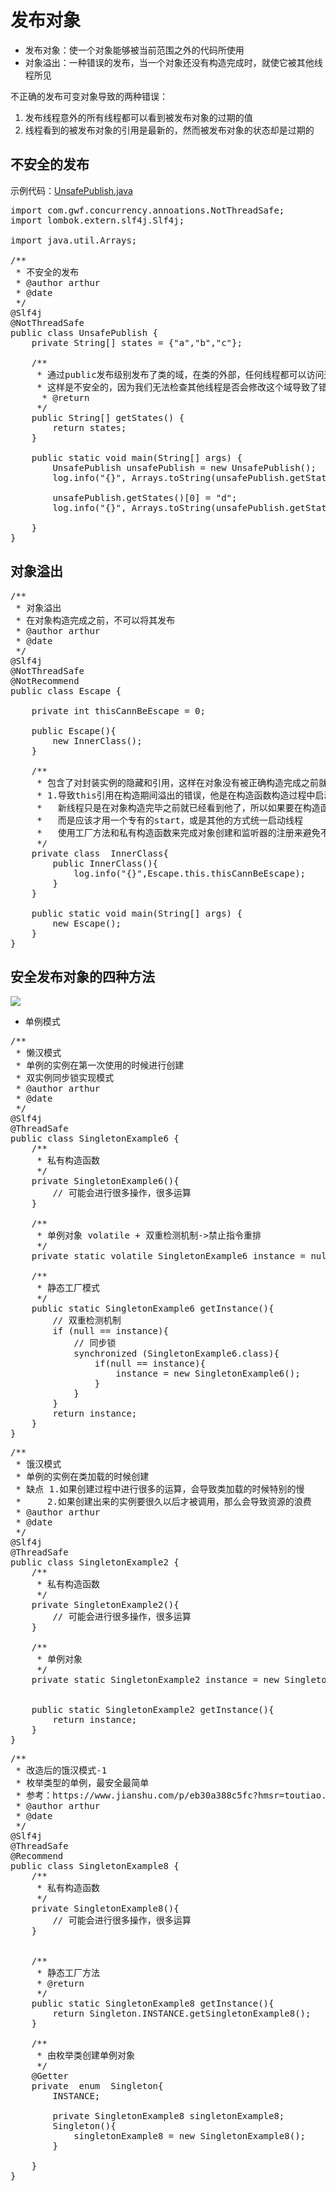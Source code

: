 # 发布对象
- 发布对象：使一个对象能够被当前范围之外的代码所使用
- 对象溢出：一种错误的发布，当一个对象还没有构造完成时，就使它被其他线程所见

不正确的发布可变对象导致的两种错误：
1. 发布线程意外的所有线程都可以看到被发布对象的过期的值
2. 线程看到的被发布对象的引用是最新的，然而被发布对象的状态却是过期的

## 不安全的发布

示例代码：[UnsafePublish.java](/src/main/javacom/mmall/concurrency/example/publish/UnsafePublish.java)

<pre>
import com.gwf.concurrency.annoations.NotThreadSafe;
import lombok.extern.slf4j.Slf4j;

import java.util.Arrays;

/**
 * 不安全的发布
 * @author arthur
 * @date
 */
@Slf4j
@NotThreadSafe
public class UnsafePublish {
    private String[] states = {"a","b","c"};

    /**
     * 通过public发布级别发布了类的域，在类的外部，任何线程都可以访问这个域
     * 这样是不安全的，因为我们无法检查其他线程是否会修改这个域导致了错误
      * @return
     */
    public String[] getStates() {
        return states;
    }

    public static void main(String[] args) {
        UnsafePublish unsafePublish = new UnsafePublish();
        log.info("{}", Arrays.toString(unsafePublish.getStates()));

        unsafePublish.getStates()[0] = "d";
        log.info("{}", Arrays.toString(unsafePublish.getStates()));

    }
}
</pre>

## 对象溢出

<pre>
/**
 * 对象溢出
 * 在对象构造完成之前，不可以将其发布
 * @author arthur
 * @date
 */
@Slf4j
@NotThreadSafe
@NotRecommend
public class Escape {

    private int thisCannBeEscape = 0;

    public Escape(){
        new InnerClass();
    }

    /**
     * 包含了对封装实例的隐藏和引用，这样在对象没有被正确构造完成之前就会被发布，由此导致不安全的因素在里面
     * 1.导致this引用在构造期间溢出的错误，他是在构造函数构造过程中启动了一个线程，造成this引用的溢出
     *   新线程只是在对象构造完毕之前就已经看到他了，所以如果要在构造函数中创建线程，那么不要启动它，
     *   而是应该才用一个专有的start，或是其他的方式统一启动线程
     *   使用工厂方法和私有构造函数来完成对象创建和监听器的注册来避免不正确的发布
     */
    private class  InnerClass{
        public InnerClass(){
            log.info("{}",Escape.this.thisCannBeEscape);
        }
    }

    public static void main(String[] args) {
        new Escape();
    }
}
</pre>

## 安全发布对象的四种方法

![](https://upload-images.jianshu.io/upload_images/7220971-ea43b165e8a9bfcb.png?imageMogr2/auto-orient/strip%7CimageView2/2/w/851/format/webp)

- 单例模式

<pre>
/**
 * 懒汉模式
 * 单例的实例在第一次使用的时候进行创建
 * 双实例同步锁实现模式
 * @author arthur
 * @date
 */
@Slf4j
@ThreadSafe
public class SingletonExample6 {
    /**
     * 私有构造函数
     */
    private SingletonExample6(){
        // 可能会进行很多操作，很多运算
    }

    /**
     * 单例对象 volatile + 双重检测机制->禁止指令重排
     */
    private static volatile SingletonExample6 instance = null;

    /**
     * 静态工厂模式
     */
    public static SingletonExample6 getInstance(){
        // 双重检测机制
        if (null == instance){
            // 同步锁
            synchronized (SingletonExample6.class){
                if(null == instance){
                    instance = new SingletonExample6();
                }
            }
        }
        return instance;
    }
}
</pre>

<pre>
/**
 * 饿汉模式
 * 单例的实例在类加载的时候创建
 * 缺点 1.如果创建过程中进行很多的运算，会导致类加载的时候特别的慢
 *     2.如果创建出来的实例要很久以后才被调用，那么会导致资源的浪费
 * @author arthur
 * @date
 */
@Slf4j
@ThreadSafe
public class SingletonExample2 {
    /**
     * 私有构造函数
     */
    private SingletonExample2(){
        // 可能会进行很多操作，很多运算
    }

    /**
     * 单例对象
     */
    private static SingletonExample2 instance = new SingletonExample2();


    public static SingletonExample2 getInstance(){
        return instance;
    }
}
</pre>

<pre>
/**
 * 改造后的饿汉模式-1
 * 枚举类型的单例，最安全最简单
 * 参考：https://www.jianshu.com/p/eb30a388c5fc?hmsr=toutiao.io&utm_medium=toutiao.io&utm_source=toutiao.io
 * @author arthur
 * @date
 */
@Slf4j
@ThreadSafe
@Recommend
public class SingletonExample8 {
    /**
     * 私有构造函数
     */
    private SingletonExample8(){
        // 可能会进行很多操作，很多运算
    }


    /**
     * 静态工厂方法
     * @return
     */
    public static SingletonExample8 getInstance(){
        return Singleton.INSTANCE.getSingletonExample8();
    }

    /**
     * 由枚举类创建单例对象
     */
    @Getter
    private  enum  Singleton{
        INSTANCE;
        
        private SingletonExample8 singletonExample8;
        Singleton(){
            singletonExample8 = new SingletonExample8();
        }

    }
}
</pre>